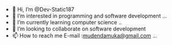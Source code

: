 - 👋 Hi, I’m @Dev-Static187
- 👀 I’m interested in programming and software development ...
- 🌱 I’m currently learning computer science ..
- 💞️ I’m looking to collaborate on software development 
- 📫 How to reach me E-mail :mudendamuka@gmail.com ...

<!---
Dev-Static187/Dev-Static187 is a ✨ special ✨ repository because its `README.md` (this file) appears on your GitHub profile.
You can click the Preview link to take a look at your changes.
--->
